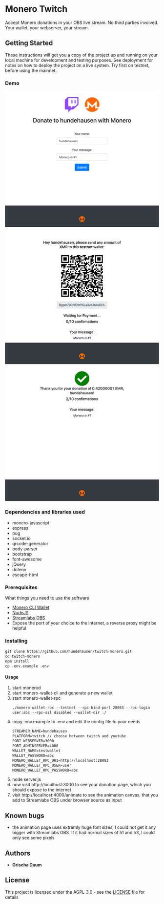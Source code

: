 # Monero Twitch

Accept Monero donations in your OBS live stream. No third parties involved. Your wallet, your webserver, your stream.

## Getting Started

These instructions will get you a copy of the project up and running on your local machine for development and testing purposes. See deployment for notes on how to deploy the project on a live system. Try first on testnet, before using the mainnet.

### Demo

![User Input](/demo/user_input.png?raw=true "User Input") 
![Waiting for payment](/demo/waiting.png?raw=true "Waiting for payment")
![Confirmations](/demo/confirmations.png?raw=true "Confirmations")

### Dependencies and libraries used

* monero-javascript
* express
* pug
* socket.io
* qrcode-generator
* body-parser
* bootstrap
* font-awesome
* jQuery
* dotenv
* escape-html

### Prerequisites

What things you need to use the software

* [Monero CLI Wallet](https://web.getmonero.org/downloads/#cli)
* [NodeJS](https://nodejs.org/en/)
* [Streamlabs OBS](https://streamlabs.com/)
* Expose the port of your choice to the internet, a reverse proxy might be helpful

### Installing

```
git clone https://github.com/hundehausen/twitch-monero.git
cd twitch-monero
npm install
cp .env.example .env
```

#### Usage

1. start monerod
2. start monero-wallet-cli and generate a new wallet
3. start monero-wallet-rpc
    ```
    ./monero-wallet-rpc --testnet --rpc-bind-port 28083 --rpc-login user:abc --rpc-ssl disabled --wallet-dir ./
    ```
4. copy .env.example to .env and edit the config file to your needs
    ```
    STREAMER_NAME=hundehausen
    PLATFORM=twitch // choose between twitch and youtube
    PORT_WEBSERVER=3000
    PORT_ADMINSERVER=4000
    WALLET_NAME=testwallet
    WALLET_PASSWORD=abc
    MONERO_WALLET_RPC_URI=http://localhost:28083
    MONERO_WALLET_RPC_USER=user
    MONERO_WALLET_RPC_PASSWORD=abc
    ```
5. node server.js
6. now visit http://localhost:3000 to see your donation page, which you should expose to the internet
7. visit http://localhost:4000/animate to see the animation canvas, that you add to Streamlabs OBS under browser source as input

## Known bugs

* the animation page uses extremly huge font sizes, I could not get it any bigger with Streamlabs OBS. If it had normal sizes of h1 and h3, I could only see some pixels

## Authors

* **Grischa Daum**

## License

This project is licensed under the AGPL-3.0 - see the [LICENSE](LICENSE) file for details
